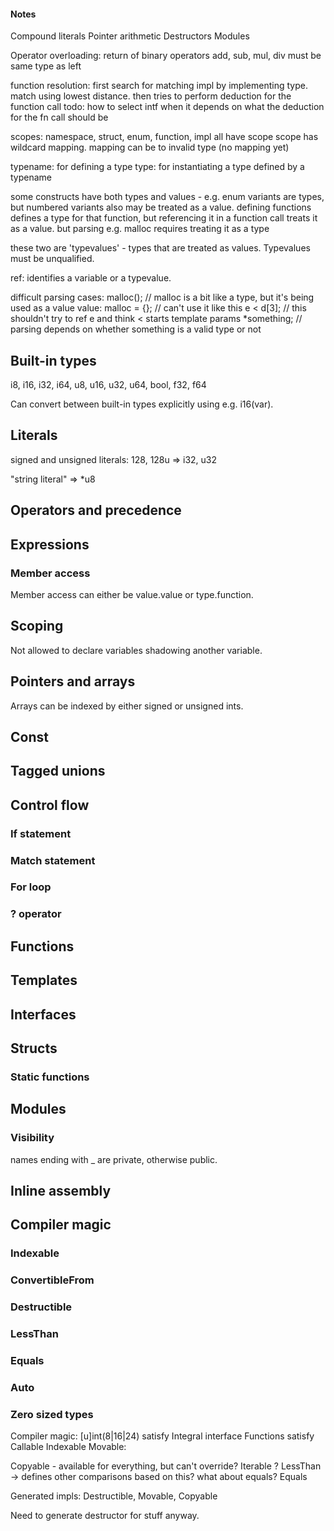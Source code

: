#### Notes
Compound literals
Pointer arithmetic
Destructors
Modules

Operator overloading:
return of binary operators add, sub, mul, div must be same type as left

function resolution:
first search for matching impl by implementing type. match using lowest distance.
then tries to perform deduction for the function call
todo: how to select intf when it depends on what the deduction for the fn call should be

scopes:
namespace, struct, enum, function, impl all have scope
scope has wildcard mapping. mapping can be to invalid type (no mapping yet)


typename: for defining a type
type: for instantiating a type defined by a typename

some constructs have both types and values - e.g. enum variants are types, but numbered variants
also may be treated as a value.
defining functions defines a type for that function, but referencing it in a function call
treats it as a value. but parsing e.g. malloc<u8> requires treating it as a type

these two are 'typevalues' - types that are treated as values. Typevalues must be unqualified.

ref: identifies a variable or a typevalue.

difficult parsing cases:
malloc<u8>();  // malloc<u8> is a bit like a type, but it's being used as a value
value: malloc<u8> = {};  // can't use it like this
e < d[3];  // this shouldn't try to ref e and think < starts template params
*something;  // parsing depends on whether something is a valid type or not

## Built-in types
i8, i16, i32, i64, u8, u16, u32, u64, bool, f32, f64

Can convert between built-in types explicitly using e.g. i16(var).

## Literals
signed and unsigned literals: 128, 128u => i32, u32

"string literal" => *u8

## Operators and precedence

## Expressions
### Member access
Member access can either be value.value or type.function.

## Scoping
Not allowed to declare variables shadowing another variable.

## Pointers and arrays

Arrays can be indexed by either signed or unsigned ints.

## Const

## Tagged unions

## Control flow
### If statement
### Match statement
### For loop
### ? operator

## Functions

## Templates

## Interfaces

## Structs
### Static functions

## Modules
### Visibility
names ending with _ are private, otherwise public.

## Inline assembly

## Compiler magic
### Indexable
### ConvertibleFrom
### Destructible
### LessThan
### Equals
### Auto
### Zero sized types


Compiler magic:
[u]int(8|16|24) satisfy Integral interface
Functions satisfy Callable
Indexable
Movable:

Copyable - available for everything, but can't override?
Iterable ?
LessThan -> defines other comparisons based on this? what about equals?
Equals

Generated impls: Destructible, Movable, Copyable

Need to generate destructor for stuff anyway.
